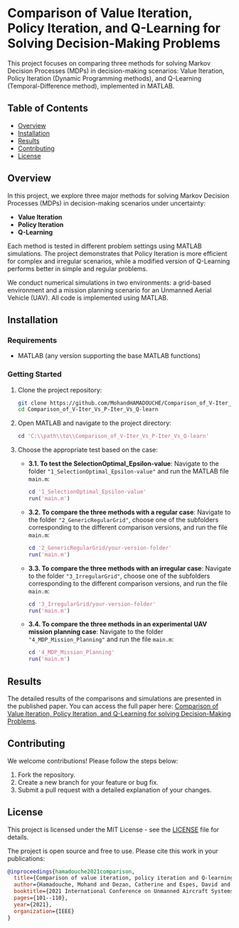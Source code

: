 # Comparison of Value Iteration, Policy Iteration, and Q-Learning for Solving Decision-Making Problems

This project focuses on comparing three methods for solving Markov Decision Processes (MDPs) in decision-making scenarios: Value Iteration, Policy Iteration (Dynamic Programming methods), and Q-Learning (Temporal-Difference method), implemented in MATLAB.

## Table of Contents

- [Overview](#overview)
- [Installation](#installation)
- [Results](#results)
- [Contributing](#contributing)
- [License](#license)

## Overview

In this project, we explore three major methods for solving Markov Decision Processes (MDPs) in decision-making scenarios under uncertainty:

- **Value Iteration**
- **Policy Iteration**
- **Q-Learning**

Each method is tested in different problem settings using MATLAB simulations. The project demonstrates that Policy Iteration is more efficient for complex and irregular scenarios, while a modified version of Q-Learning performs better in simple and regular problems.

We conduct numerical simulations in two environments: a grid-based environment and a mission planning scenario for an Unmanned Aerial Vehicle (UAV). All code is implemented using MATLAB.

## Installation

### Requirements

- MATLAB (any version supporting the base MATLAB functions)

### Getting Started

1. Clone the project repository:
    ```bash
    git clone https://github.com/MohandHAMADOUCHE/Comparison_of_V-Iter_Vs_P-Iter_Vs_Q-learn.git
    cd Comparison_of_V-Iter_Vs_P-Iter_Vs_Q-learn
    ```

2. Open MATLAB and navigate to the project directory:
    ```matlab
    cd 'C:\\path\\to\\Comparison_of_V-Iter_Vs_P-Iter_Vs_Q-learn'
    ```

3. Choose the appropriate test based on the case:

   - **3.1. To test the SelectionOptimal_Epsilon-value**: Navigate to the folder `"1_SelectionOptimal_Epsilon-value"` and run the MATLAB file `main.m`:
     ```matlab
     cd '1_SelectionOptimal_Epsilon-value'
     run('main.m')
     ```

   - **3.2. To compare the three methods with a regular case**: Navigate to the folder `"2_GenericRegularGrid"`, choose one of the subfolders corresponding to the different comparison versions, and run the file `main.m`:
     ```matlab
     cd '2_GenericRegularGrid/your-version-folder'
     run('main.m')
     ```

   - **3.3. To compare the three methods with an irregular case**: Navigate to the folder `"3_IrregularGrid"`, choose one of the subfolders corresponding to the different comparison versions, and run the file `main.m`:
     ```matlab
     cd '3_IrregularGrid/your-version-folder'
     run('main.m')
     ```

   - **3.4. To compare the three methods in an experimental UAV mission planning case**: Navigate to the folder `"4_MDP_Mission_Planning"` and run the file `main.m`:
     ```matlab
     cd '4_MDP_Mission_Planning'
     run('main.m')
     ```

## Results

The detailed results of the comparisons and simulations are presented in the published paper. You can access the full paper here: [Comparison of Value Iteration, Policy Iteration, and Q-Learning for solving Decision-Making Problems](https://ieeexplore.ieee.org/abstract/document/9476691).

## Contributing

We welcome contributions! Please follow the steps below:

1. Fork the repository.
2. Create a new branch for your feature or bug fix.
3. Submit a pull request with a detailed explanation of your changes.

## License

This project is licensed under the MIT License - see the [LICENSE](./LICENSE) file for details.

The project is open source and free to use. Please cite this work in your publications:

```bibtex
@inproceedings{hamadouche2021comparison,
  title={Comparison of value iteration, policy iteration and Q-learning for solving decision-making problems},
  author={Hamadouche, Mohand and Dezan, Catherine and Espes, David and Branco, Kalinka},
  booktitle={2021 International Conference on Unmanned Aircraft Systems (ICUAS)},
  pages={101--110},
  year={2021},
  organization={IEEE}
}
```
